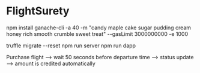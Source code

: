 # FlightSurety
npm install
ganache-cli -a 40 -m "candy maple cake sugar pudding cream honey rich smooth crumble sweet treat" --gasLimit 3000000000 -e 1000

truffle migrate --reset
npm run server
npm run dapp


Purchase flight --> wait 50 seconds before departure time --> status update --> amount is credited automatically

